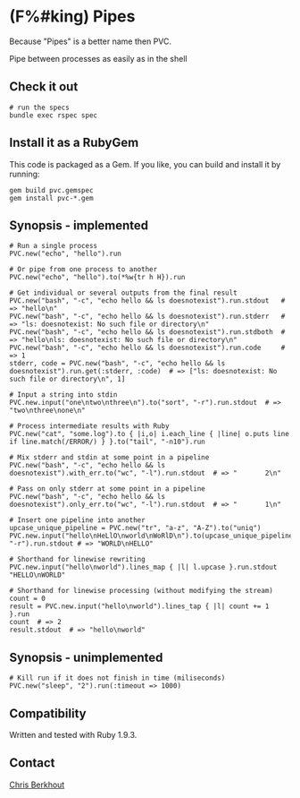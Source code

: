# (F%#king) Pipes

Because "Pipes" is a better name then PVC. 

Pipe between processes as easily as in the shell

## Check it out

    # run the specs
    bundle exec rspec spec

## Install it as a RubyGem

This code is packaged as a Gem. If you like, you can build and install it by running:

    gem build pvc.gemspec
    gem install pvc-*.gem

## Synopsis - implemented

    # Run a single process
    PVC.new("echo", "hello").run

    # Or pipe from one process to another
    PVC.new("echo", "hello").to(*%w{tr h H}).run

    # Get individual or several outputs from the final result
    PVC.new("bash", "-c", "echo hello && ls doesnotexist").run.stdout   # => "hello\n"
    PVC.new("bash", "-c", "echo hello && ls doesnotexist").run.stderr   # => "ls: doesnotexist: No such file or directory\n"
    PVC.new("bash", "-c", "echo hello && ls doesnotexist").run.stdboth  # => "hello\nls: doesnotexist: No such file or directory\n"
    PVC.new("bash", "-c", "echo hello && ls doesnotexist").run.code     # => 1
    stderr, code = PVC.new("bash", "-c", "echo hello && ls doesnotexist").run.get(:stderr, :code)  # => ["ls: doesnotexist: No such file or directory\n", 1]

    # Input a string into stdin
    PVC.new.input("one\ntwo\nthree\n").to("sort", "-r").run.stdout  # => "two\nthree\none\n"

    # Process intermediate results with Ruby
    PVC.new("cat", "some.log").to { |i,o| i.each_line { |line| o.puts line if line.match(/ERROR/) } }.to("tail", "-n10").run

    # Mix stderr and stdin at some point in a pipeline
    PVC.new("bash", "-c", "echo hello && ls doesnotexist").with_err.to("wc", "-l").run.stdout  # => "       2\n"

    # Pass on only stderr at some point in a pipeline
    PVC.new("bash", "-c", "echo hello && ls doesnotexist").only_err.to("wc", "-l").run.stdout  # => "       1\n"

    # Insert one pipeline into another
    upcase_unique_pipeline = PVC.new("tr", "a-z", "A-Z").to("uniq")
    PVC.new.input("hello\nHeLlO\nworld\nWoRlD\n").to(upcase_unique_pipeline).to("sort", "-r").run.stdout # => "WORLD\nHELLO"

    # Shorthand for linewise rewriting
    PVC.new.input("hello\nworld").lines_map { |l| l.upcase }.run.stdout "HELLO\nWORLD"

    # Shorthand for linewise processing (without modifying the stream)
    count = 0
    result = PVC.new.input("hello\nworld").lines_tap { |l| count += 1 }.run
    count  # => 2
    result.stdout  # => "hello\nworld"

## Synopsis - unimplemented

    # Kill run if it does not finish in time (miliseconds)
    PVC.new("sleep", "2").run(:timeout => 1000)

## Compatibility

Written and tested with Ruby 1.9.3.

## Contact

[Chris Berkhout](http://chrisberkhout.com/about)

